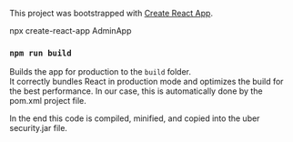 This project was bootstrapped with [Create React App](https://github.com/facebook/create-react-app).

npx create-react-app AdminApp



### `npm run build`

Builds the app for production to the `build` folder.<br />
It correctly bundles React in production mode and optimizes the build for the best performance.  In our
case, this is automatically done by the pom.xml project file.

In the end this code is compiled, minified, and copied into the uber security.jar file.

